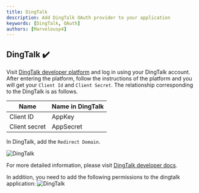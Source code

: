 ```yaml
---
title: DingTalk
description: Add DingTalk OAuth provider to your application
keywords: [DingTalk, OAuth]
authors: [Marvelousp4]
---
```


## DingTalk ✔️

Visit [DingTalk developer platform](https://open-dev.dingtalk.com/?spm=ding_open_doc.document.0.0.140a645fxfAUAE#/loginMan) and log in using your DingTalk account. After entering the platform, follow the instructions of the platform and you will get your `Client Id` and `Client Secret`. The relationship corresponding to the DingTalk is as follows.

| Name                | Name in DingTalk |
|---------------------|------------------|
| Client ID           | AppKey           |
| Client secret       | AppSecret        |

In DingTalk, add the `Redirect Domain`.

![DingTalk](/img/providers/OAuth/dingtalkredirect.png)

For more detailed information, please visit [DingTalk developer docs](https://open.dingtalk.com/document/orgapp-server/tutorial-obtaining-user-personal-information).

In addition, you need to add the following permissions to the dingtalk application:
![DingTalk](/img/providers/OAuth/dingtalkpermission.png)
